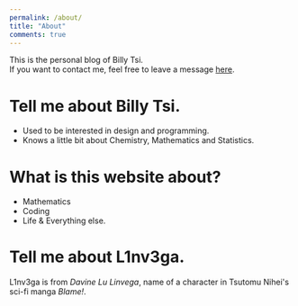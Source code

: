 ```yaml
---
permalink: /about/
title: "About"
comments: true
---
```


This is the personal blog of Billy Tsi.  
If you want to contact me, feel free to leave a message [here](https://l1nv3.ga/about/).

# Tell me about Billy Tsi.
- Used to be interested in design and programming.
- Knows a little bit about Chemistry, Mathematics and Statistics.

# What is this website about?
- Mathematics
- Coding
- Life & Everything else.

# Tell me about L1nv3ga.
L1nv3ga is from *Davine Lu Linvega*, name of a character in Tsutomu Nihei's sci-fi manga *Blame!*.